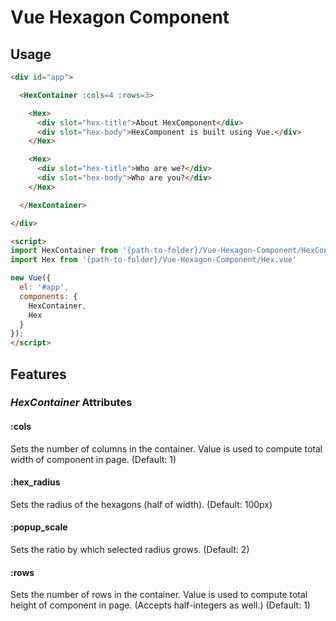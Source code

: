 # Vue Hexagon Component

## Usage

```html
<div id="app">

  <HexContainer :cols=4 :rows=3>

    <Hex>
      <div slot="hex-title">About HexComponent</div>
      <div slot="hex-body">HexComponent is built using Vue.</div>
    </Hex>

    <Hex>
      <div slot="hex-title">Who are we?</div>
      <div slot="hex-body">Who are you?</div>
    </Hex>

  </HexContainer>

</div>

<script>
import HexContainer from '{path-to-folder}/Vue-Hexagon-Component/HexContainer.vue'
import Hex from '{path-to-folder}/Vue-Hexagon-Component/Hex.vue'

new Vue({
  el: '#app',
  components: {
    HexContainer,
    Hex
  }
});
</script>
```

## Features

### *HexContainer* Attributes

#### :cols

Sets the number of columns in the container. Value is used to compute total width of component in page. (Default: 1)

#### :hex_radius

Sets the radius of the hexagons (half of width). (Default: 100px)

#### :popup_scale

Sets the ratio by which selected radius grows. (Default: 2)

#### :rows

Sets the number of rows in the container. Value is used to compute total height of component in page. (Accepts half-integers as well.) (Default: 1)
